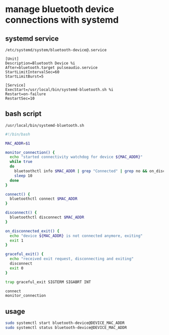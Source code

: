 # manage bluetooth device connections with systemd

## systemd service
`/etc/systemd/system/bluetooth-device@.service`
```
[Unit]
Description=Bluetooth Device %i
After=bluetooth.target pulseaudio.service
StartLimitIntervalSec=60
StartLimitBurst=5

[Service]
ExecStart=/usr/local/bin/systemd-bluetooth.sh %i
Restart=on-failure
RestartSec=10
```

## bash script
`/usr/local/bin/systemd-bluetooth.sh`
```bash
#!/bin/bash

MAC_ADDR=$1

monitor_connection() {
  echo "started connectivity watchdog for device ${MAC_ADDR}"
  while true
  do
    bluetoothctl info $MAC_ADDR | grep "Connected" | grep no && on_disconnected_exit
    sleep 10
  done
}

connect() {
  bluetoothctl connect $MAC_ADDR
}

disconnect() {
  bluetoothctl disconnect $MAC_ADDR
}

on_disconnected_exit() {
  echo "device ${MAC_ADDR} is not connected anymore, exiting"
  exit 1
}

graceful_exit() {
  echo "received exit request, disconnecting and exiting"
  disconnect
  exit 0
}

trap graceful_exit SIGTERM SIGABRT INT

connect
monitor_connection
```

## usage
```bash
sudo systemctl start bluetooth-device@DEVICE_MAC_ADDR
sudo systemctl status bluetooth-device@DEVICE_MAC_ADDR
```
